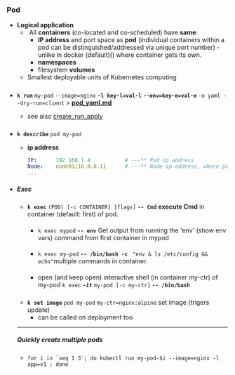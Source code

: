 
### Pod


- **Logical application**
    -  All **containers** (co-located and co-scheduled) have **same**:
        - **IP address** and port space as **pod** (individual containers within a pod can be distinguished/addressed via unique port number) - unlike in docker (default)() where container gets its own.
        - **namespaces** 
        - filesystem **volumes**
    - Smallest deployable units of Kubernetes computing



##### 
- **`k run`** `my-pod` `--image=nginx` **`-l key-l=val-l`** **`--env=key-e=val-e`** `-o yaml --dry-run=client` > **[pod_yaml.md](pod_yaml.md)**  
    
    - see also [create_run_apply](../../general/modify/create_run_apply.md)

     

###
- **`k describe`** `pod my-pod`
    - **ip address** 
        ```yaml
        IP:      192.168.1.4           # ---** Pod ip address 
        Node:    node01/10.0.0.11      # ---** Node ip address, where pod is running
        ...
        ```
- ##### Exec

    - **`k exec`** `(POD) [-c CONTAINER] [flags]` **`-- Cmd`** 
    **execute Cmd** in container (default: first) of pod.

        ####
        - `k exec mypod` **`-- env`**
        Get output from running the 'env' (show env vars) command from first container in mypod
        
        ####
        - `k exec my-pod` **`-- /bin/bash -c `** `"env & ls /etc/config && echo"`multiple commands in container.
        
        ####
        - open (and keep open) interactive shell (in container my-ctr) of my-pod 
        `k exec` **`-it`** `my-pod [-c my-ctr]` **`-- /bin/bash`**

    ###
    -  **`k set image`** `pod my-pod` `my-ctr=nginx:alpine`
    set image (trigers update)
        - can be called on deployment too

    ---

    ##### Quickly create multiple pods
    - ``for i in `seq 1 3`; do kubectl run my-pod-$i --image=nginx -l app=v1 ; done``




